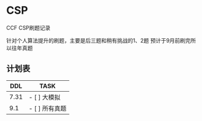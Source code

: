 # CSP
CCF CSP刷题记录

针对个人算法提升的刷题，主要是后三题和稍有挑战的1、2题
预计于9月前刷完所以往年真题

## 计划表
|DDL|TASK|
|---|---|
|7.31|- [ ] 大模拟|
|9.1|- [ ] 所有真题|

